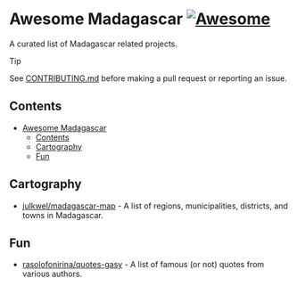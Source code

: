 <!--lint ignore awesome-git-repo-age-->

# Awesome Madagascar [![Awesome](https://cdn.rawgit.com/sindresorhus/awesome/d7305f38d29fed78fa85652e3a63e154dd8e8829/media/badge.svg)](https://github.com/sindresorhus/awesome)

A curated list of Madagascar related projects.

<!--lint ignore no-undefined-references-->

> [!TIP]
> See [CONTRIBUTING.md](CONTRIBUTING.md) before making a pull request or reporting an issue.

## Contents

- [Awesome Madagascar ](#awesome-madagascar-)
  - [Contents](#contents)
  - [Cartography](#cartography)
  - [Fun](#fun)

## Cartography

- [julkwel/madagascar-map](https://github.com/julkwel/madagascar-map) - A list of regions, municipalities, districts, and towns in Madagascar.

## Fun
- [rasolofonirina/quotes-gasy](https://github.com/rasolofonirina/quotes-gasy) - A list of famous (or not) quotes from various authors.
